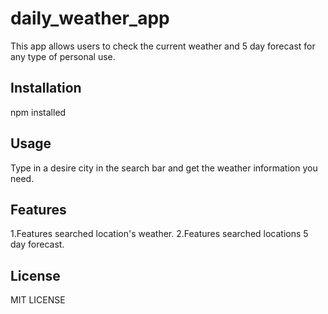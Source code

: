 # daily_weather_app
This app allows users to check the current weather and 5 day forecast for any type of personal use.

## Installation
npm installed

## Usage
Type in a desire city in the search bar and get the weather information you need.

## Features
1.Features searched location's weather.
2.Features searched locations 5 day forecast.

## License
MIT LICENSE

